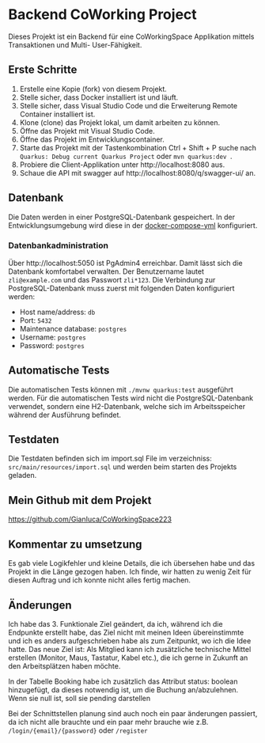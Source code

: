 # Backend CoWorking Project

Dieses Projekt ist ein Backend für eine CoWorkingSpace Applikation mittels Transaktionen und Multi- User-Fähigkeit. 

## Erste Schritte

1. Erstelle eine Kopie (fork) von diesem Projekt.
2. Stelle sicher, dass Docker installiert ist und läuft.
3. Stelle sicher, dass Visual Studio Code und die Erweiterung Remote Container installiert ist.
4. Klone (clone) das Projekt lokal, um damit arbeiten zu können.
5. Öffne das Projekt mit Visual Studio Code.
6. Öffne das Projekt im Entwicklungscontainer.
7. Starte das Projekt mit der Tastenkombination Ctrl + Shift + P suche nach `Quarkus: Debug current Quarkus Project` oder `mvn quarkus:dev `.
8. Probiere die Client-Applikation unter http://localhost:8080 aus.
9. Schaue die API mit swagger auf http://localhost:8080/q/swagger-ui/ an.

## Datenbank

Die Daten werden in einer PostgreSQL-Datenbank gespeichert. In der Entwicklungsumgebung wird diese in der [docker-compose-yml](./.devcontainer/docker-compose.yml) konfiguriert.

### Datenbankadministration

Über http://localhost:5050 ist PgAdmin4 erreichbar. Damit lässt sich die Datenbank komfortabel verwalten. Der Benutzername lautet `zli@example.com` und das Passwort `zli*123`. Die Verbindung zur PostgreSQL-Datenbank muss zuerst mit folgenden Daten konfiguriert werden:
 - Host name/address: `db`
 - Port: `5432`
 - Maintenance database: `postgres`
 - Username: `postgres`
 - Password: `postgres`

## Automatische Tests

Die automatischen Tests können mit `./mvnw quarkus:test` ausgeführt werden. Für die automatischen Tests wird nicht die PostgreSQL-Datenbank verwendet, sondern eine H2-Datenbank, welche sich im Arbeitsspeicher während der Ausführung befindet.

## Testdaten

Die Testdaten befinden sich im import.sql File im verzeichniss: `src/main/resources/import.sql` und werden beim starten des Projekts geladen.

## Mein Github mit dem Projekt

https://github.com/GianIuca/CoWorkingSpace223

## Kommentar zu umsetzung

Es gab viele Logikfehler und kleine Details, die ich übersehen habe und das Projekt in die Länge gezogen haben.
Ich finde, wir hatten zu wenig Zeit für diesen Auftrag und ich konnte nicht alles fertig machen.

## Änderungen

Ich habe das 3. Funktionale Ziel geändert, da ich, während ich die Endpunkte erstellt habe, das Ziel nicht mit meinen Ideen übereinstimmte und ich es anders aufgeschrieben habe als zum Zeitpunkt, wo ich die Idee hatte.
Das neue Ziel ist:
Als Mitglied kann ich zusätzliche technische Mittel erstellen (Monitor, Maus, Tastatur, Kabel etc.), die ich gerne in Zukunft an den Arbeitsplätzen haben möchte.

In der Tabelle Booking habe ich zusätzlich das Attribut status: boolean hinzugefügt, da dieses notwendig ist, um die Buchung an/abzulehnen. Wenn sie null ist, soll sie pending darstellen

Bei der Schnittstellen planung sind auch noch ein paar änderungen passiert, da ich nicht alle brauchte und ein paar mehr brauche wie z.B. `/login/{email}/{password}` oder `/register`